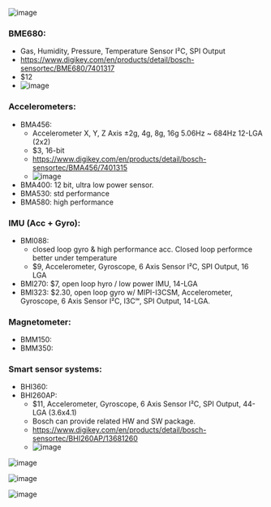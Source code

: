 ![image](https://github.com/nmi246/electronics/assets/42329930/70d5f4b5-8f17-4c1d-b2dd-59de51d6ae9f)
  
    
### BME680:
- Gas, Humidity, Pressure, Temperature Sensor I²C, SPI Output
- https://www.digikey.com/en/products/detail/bosch-sensortec/BME680/7401317
- $12
- ![image](https://github.com/nmi246/electronics/assets/42329930/3a857bb0-d02c-4303-b7e0-37f2b1c30795)
  
  
### Accelerometers:
- BMA456:
  - Accelerometer X, Y, Z Axis ±2g, 4g, 8g, 16g 5.06Hz ~ 684Hz 12-LGA (2x2)
  - $3, 16-bit
  - https://www.digikey.com/en/products/detail/bosch-sensortec/BMA456/7401315
  - ![image](https://github.com/nmi246/electronics/assets/42329930/aba9fc04-c2c7-4630-a9ed-0c587f2c077e)  
- BMA400: 12 bit, ultra low power sensor.
- BMA530: std performance
- BMA580: high performance
  
   
### IMU (Acc + Gyro):
- BMI088:
  - closed loop gyro & high performance acc. Closed loop performce better under temperature
  - $9, Accelerometer, Gyroscope, 6 Axis Sensor I²C, SPI Output, 16 LGA
- BMI270: $7, open loop hyro / low power IMU, 14-LGA
- BMI323: $2.30, open loop gyro w/ MIPI-I3CSM, Accelerometer, Gyroscope, 6 Axis Sensor I²C, I3C℠, SPI Output,  14-LGA.
  
  
### Magnetometer: 
- BMM150: 
- BMM350:

### Smart sensor systems:
- BHI360:
- BHI260AP:
  - $11, Accelerometer, Gyroscope, 6 Axis Sensor I²C, SPI Output, 44-LGA (3.6x4.1)
  - Bosch can provide related HW and SW package.
  - https://www.digikey.com/en/products/detail/bosch-sensortec/BHI260AP/13681260
  - ![image](https://github.com/nmi246/electronics/assets/42329930/81bb07fb-2043-44f9-b091-3366819514e2)
  
   
![image](https://github.com/nmi246/electronics/assets/42329930/71e320a2-f3e4-43b5-8649-aa1bf2c6676c)
  
![image](https://github.com/nmi246/electronics/assets/42329930/3dab19db-1e82-4258-8a8e-08815dffb26e)
  
![image](https://github.com/nmi246/electronics/assets/42329930/33b95483-8f3e-4788-a0a5-1fe52ecb5e53)
  
  
    
